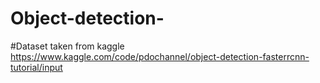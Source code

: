 # Object-detection-


#Dataset taken from kaggle
https://www.kaggle.com/code/pdochannel/object-detection-fasterrcnn-tutorial/input
